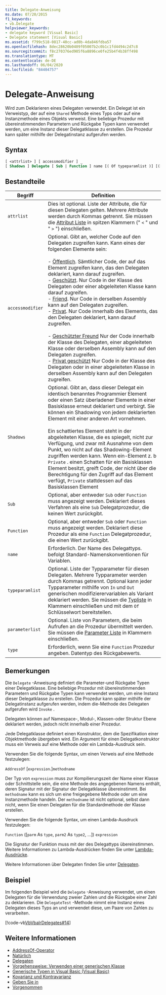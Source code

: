 ```yaml
---
title: Delegate-Anweisung
ms.date: 07/20/2015
f1_keywords:
- vb.Delegate
helpviewer_keywords:
- delegate keyword [Visual Basic]
- Delegate statement [Visual Basic]
ms.assetid: f799c518-0817-40cc-ad0b-4da846fdba57
ms.openlocfilehash: 8dec28620b0409f05007b2c0b1c1fd4494c2d7c8
ms.sourcegitcommit: f8c270376ed905f6a8896ce0fe25b4f4b38ff498
ms.translationtype: MT
ms.contentlocale: de-DE
ms.lasthandoff: 06/04/2020
ms.locfileid: "84404757"
---
```

# <a name="delegate-statement"></a>Delegate-Anweisung
Wird zum Deklarieren eines Delegaten verwendet. Ein Delegat ist ein Verweistyp, der auf eine `Shared` Methode eines Typs oder auf eine Instanzmethode eines Objekts verweist. Eine beliebige Prozedur mit übereinstimmenden Parametern und Rückgabe Typen kann verwendet werden, um eine Instanz dieser Delegatklasse zu erstellen. Die Prozedur kann später mithilfe der Delegatinstanz aufgerufen werden.  
  
## <a name="syntax"></a>Syntax  
  
```vb  
[ <attrlist> ] [ accessmodifier ] _  
[ Shadows ] Delegate [ Sub | Function ] name [( Of typeparamlist )] [([ parameterlist ])] [ As type ]  
```  
  
## <a name="parts"></a>Bestandteile  
  
|Begriff|Definition|  
|---|---|  
|`attrlist`|Dies ist optional. Liste der Attribute, die für diesen Delegaten gelten. Mehrere Attribute werden durch Kommas getrennt. Sie müssen die [Attribut Liste](attribute-list.md) in spitzen Klammern (" `<` " und " `>` ") einschließen.|  
|`accessmodifier`|Optional. Gibt an, welcher Code auf den Delegaten zugreifen kann. Kann eines der folgenden Elemente sein:<br /><br /> - [Öffentlich](../modifiers/public.md). Sämtlicher Code, der auf das Element zugreifen kann, das den Delegaten deklariert, kann darauf zugreifen.<br />-   [Geschützt](../modifiers/protected.md). Nur Code in der Klasse des Delegaten oder einer abgeleiteten Klasse kann darauf zugreifen.<br />-   [Friend](../modifiers/friend.md). Nur Code in derselben Assembly kann auf den Delegaten zugreifen.<br />- [Privat](../modifiers/private.md). Nur Code innerhalb des Elements, das den Delegaten deklariert, kann darauf zugreifen.<br /><br /> - [Geschützter Freund](../modifiers/protected-friend.md) Nur der Code innerhalb der Klasse des Delegaten, einer abgeleiteten Klasse oder derselben Assembly kann auf den Delegaten zugreifen. <br />- [Privat geschützt](../modifiers/private-protected.md) Nur Code in der Klasse des Delegaten oder in einer abgeleiteten Klasse in derselben Assembly kann auf den Delegaten zugreifen. |  
|`Shadows`|Optional. Gibt an, dass dieser Delegat ein identisch benanntes Programmier Element oder einen Satz überladener Elemente in einer Basisklasse erneut deklariert und verbirgt. Sie können ein Shadowing von jedem deklarierten Element mit einer anderen Art vornehmen.<br /><br /> Ein schattiertes Element steht in der abgeleiteten Klasse, die es spiegelt, nicht zur Verfügung, und zwar mit Ausnahme von dem Punkt, wo nicht auf das Shadowing-Element zugriffen werden kann. Wenn ein-Element z. b `Private` . einen Schatten für ein Basisklassen Element besitzt, greift Code, der nicht über die Berechtigung für den Zugriff auf das Element verfügt, `Private` stattdessen auf das Basisklassen Element|  
|`Sub`|Optional, aber entweder `Sub` oder `Function` muss angezeigt werden. Deklariert dieses Verfahren als eine `Sub` Delegatprozedur, die keinen Wert zurückgibt.|  
|`Function`|Optional, aber entweder `Sub` oder `Function` muss angezeigt werden. Deklariert diese Prozedur als eine `Function` Delegatprozedur, die einen Wert zurückgibt.|  
|`name`|Erforderlich. Der Name des Delegattyps. befolgt Standard-Namenskonventionen für Variablen.|  
|`typeparamlist`|Optional. Liste der Typparameter für diesen Delegaten. Mehrere Typparameter werden durch Kommas getrennt. Optional kann jeder Typparameter mithilfe von `In` und `Out` generischen modifizierervariablen als Variant deklariert werden. Sie müssen die [Typliste](type-list.md) in Klammern einschließen und mit dem `Of` Schlüsselwort bereitstellen.|  
|`parameterlist`|Optional. Liste von Parametern, die beim Aufrufen an die Prozedur übermittelt werden. Sie müssen die [Parameter Liste](parameter-list.md) in Klammern einschließen.|  
|`type`|Erforderlich, wenn Sie eine `Function` Prozedur angeben. Datentyp des Rückgabewerts.|  
  
## <a name="remarks"></a>Bemerkungen  
 Die `Delegate` -Anweisung definiert die Parameter-und Rückgabe Typen einer Delegatklasse. Eine beliebige Prozedur mit übereinstimmenden Parametern und Rückgabe Typen kann verwendet werden, um eine Instanz dieser Delegatklasse zu erstellen. Die Prozedur kann später mithilfe der Delegatinstanz aufgerufen werden, indem die-Methode des Delegaten aufgerufen wird `Invoke` .  
  
 Delegaten können auf Namespace-, Modul-, Klassen-oder Struktur Ebene deklariert werden, jedoch nicht innerhalb einer Prozedur.  
  
 Jede Delegatklasse definiert einen Konstruktor, dem die Spezifikation einer Objektmethode übergeben wird. Ein Argument für einen Delegatkonstruktor muss ein Verweis auf eine Methode oder ein Lambda-Ausdruck sein.  
  
 Verwenden Sie die folgende Syntax, um einen Verweis auf eine Methode festzulegen:  
  
 `AddressOf` [`expression`.]`methodname`  
  
 Der Typ von `expression` muss zur Kompilierungszeit der Name einer Klasse oder Schnittstelle sein, die eine Methode des angegebenen Namens enthält, deren Signatur mit der Signatur der Delegatklasse übereinstimmt. Bei `methodname` kann es sich um eine freigegebene Methode oder um eine Instanzmethode handeln. Der `methodname` ist nicht optional, selbst dann nicht, wenn Sie einen Delegaten für die Standardmethode der Klasse erstellen.  
  
 Verwenden Sie die folgende Syntax, um einen Lambda-Ausdruck festzulegen:  
  
 `Function` ([`parm` As `type`, `parm2` As `type2`, ...]) `expression`  
  
 Die Signatur der Funktion muss mit der des Delegattyps übereinstimmen. Weitere Informationen zu Lambda-Ausdrücken finden Sie unter [Lambda-Ausdrücke](../../programming-guide/language-features/procedures/lambda-expressions.md).  
  
 Weitere Informationen über Delegaten finden Sie unter [Delegaten](../../programming-guide/language-features/delegates/index.md).  
  
## <a name="example"></a>Beispiel  
 Im folgenden Beispiel wird die `Delegate` -Anweisung verwendet, um einen Delegaten für die Verwendung zweier Zahlen und die Rückgabe einer Zahl zu deklarieren. Die `DelegateTest` -Methode nimmt eine Instanz eines Delegaten dieses Typs an und verwendet diese, um Paare von Zahlen zu verarbeiten.  
  
 [!code-vb[VbVbalrDelegates#14](~/samples/snippets/visualbasic/VS_Snippets_VBCSharp/VbVbalrDelegates/VB/Class1.vb#14)]  
  
## <a name="see-also"></a>Weitere Informationen

- [AddressOf-Operator](../operators/addressof-operator.md)
- [Natürlich](of-clause.md)
- [Delegaten](../../programming-guide/language-features/delegates/index.md)
- [Vorgehensweise: Verwenden einer generischen Klasse](../../programming-guide/language-features/data-types/how-to-use-a-generic-class.md)
- [Generische Typen in Visual Basic (Visual Basic)](../../programming-guide/language-features/data-types/generic-types.md)
- [Kovarianz und Kontravarianz](../../programming-guide/concepts/covariance-contravariance/index.md)
- [Geben Sie in](../modifiers/in-generic-modifier.md)
- [Vorgenommen](../modifiers/out-generic-modifier.md)
